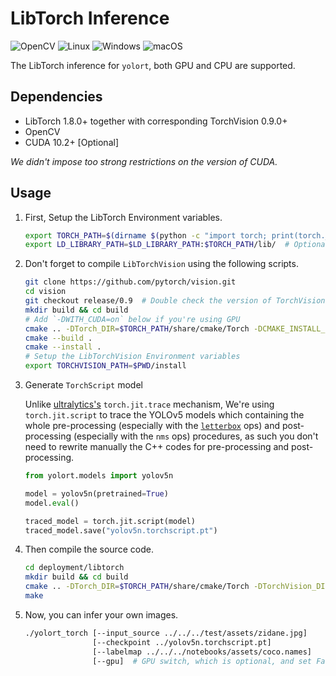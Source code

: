 # LibTorch Inference

![OpenCV](https://img.shields.io/badge/OpenCV-27338e?style=for-the-badge&logo=OpenCV&logoColor=white) ![Linux](https://img.shields.io/badge/Linux-FCC624?style=for-the-badge&logo=linux&logoColor=black) ![Windows](https://img.shields.io/badge/Windows-0078D6?style=for-the-badge&logo=windows&logoColor=white) ![macOS](https://img.shields.io/badge/NVIDIA-76B900?style=for-the-badge&logo=nvidia&logoColor=white)

The LibTorch inference for `yolort`, both GPU and CPU are supported.

## Dependencies

- LibTorch 1.8.0+ together with corresponding TorchVision 0.9.0+
- OpenCV
- CUDA 10.2+ \[Optional\]

*We didn't impose too strong restrictions on the version of CUDA.*

## Usage

1. First, Setup the LibTorch Environment variables.

   ```bash
   export TORCH_PATH=$(dirname $(python -c "import torch; print(torch.__file__)"))
   export LD_LIBRARY_PATH=$LD_LIBRARY_PATH:$TORCH_PATH/lib/  # Optional
   ```

1. Don't forget to compile `LibTorchVision` using the following scripts.

   ```bash
   git clone https://github.com/pytorch/vision.git
   cd vision
   git checkout release/0.9  # Double check the version of TorchVision currently in use
   mkdir build && cd build
   # Add `-DWITH_CUDA=on` below if you're using GPU
   cmake .. -DTorch_DIR=$TORCH_PATH/share/cmake/Torch -DCMAKE_INSTALL_PREFIX=./install
   cmake --build .
   cmake --install .
   # Setup the LibTorchVision Environment variables
   export TORCHVISION_PATH=$PWD/install
   ```

1. Generate `TorchScript` model

   Unlike [ultralytics's](https://github.com/ultralytics/yolov5/blob/8ee9fd1/export.py) `torch.jit.trace` mechanism, We're using `torch.jit.script` to trace the YOLOv5 models which containing the whole pre-processing (especially with the [`letterbox`](https://github.com/ultralytics/yolov5/blob/8ee9fd1/utils/augmentations.py#L85-L115) ops) and post-processing (especially with the `nms` ops) procedures, as such you don't need to rewrite manually the C++ codes for pre-processing and post-processing.

   ```python
   from yolort.models import yolov5n

   model = yolov5n(pretrained=True)
   model.eval()

   traced_model = torch.jit.script(model)
   traced_model.save("yolov5n.torchscript.pt")
   ```

1. Then compile the source code.

   ```bash
   cd deployment/libtorch
   mkdir build && cd build
   cmake .. -DTorch_DIR=$TORCH_PATH/share/cmake/Torch -DTorchVision_DIR=$TORCHVISION_PATH/share/cmake/TorchVision
   make
   ```

1. Now, you can infer your own images.

   ```bash
   ./yolort_torch [--input_source ../../../test/assets/zidane.jpg]
                  [--checkpoint ../yolov5n.torchscript.pt]
                  [--labelmap ../../../notebooks/assets/coco.names]
                  [--gpu]  # GPU switch, which is optional, and set False as default
   ```
